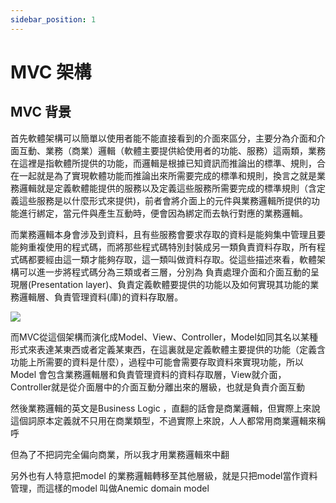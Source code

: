 ```yaml
---
sidebar_position: 1
---
```


# MVC 架構

## MVC 背景
首先軟體架構可以簡單以使用者能不能直接看到的介面來區分，主要分為介面和介面互動、業務（商業）邏輯（軟體主要提供給使用者的功能、服務）這兩類，業務在這裡是指軟體所提供的功能，而邏輯是根據已知資訊而推論出的標準、規則，合在一起就是為了實現軟體功能而推論出來所需要完成的標準和規則，換言之就是業務邏輯就是定義軟體能提供的服務以及定義這些服務所需要完成的標準規則（含定義這些服務是以什麼形式來提供)，前者會將介面上的元件與業務邏輯所提供的功能進行綁定，當元件與產生互動時，便會因為綁定而去執行對應的業務邏輯。

而業務邏輯本身會涉及到資料，且有些服務會要求存取的資料是能夠集中管理且要能夠重複使用的程式碼，而將那些程式碼特別封裝成另一類負責資料存取，所有程式碼都要經由這一類才能夠存取，這一類叫做資料存取。從這些描述來看，軟體架構可以進一步將程式碼分為三類或者三層，分別為 負責處理介面和介面互動的呈現層(Presentation layer)、負責定義軟體要提供的功能以及如何實現其功能的業務邏輯層、負責管理資料(庫)的資料存取層。

![](https://res.cloudinary.com/dqfxgtyoi/image/upload/v1634049406/blog/SE/2-tier-simple-arch_xgicv5.png)

而MVC從這個架構而演化成Model、View、Controller，Model如同其名以某種形式來表達某東西或者定義某東西，在這裏就是定義軟體主要提供的功能（定義含功能上所需要的資料是什麼），過程中可能會需要存取資料來實現功能，所以Model 會包含業務邏輯層和負責管理資料的資料存取層，View就介面，Controller就是從介面層中的介面互動分離出來的層級，也就是負責介面互動



然後業務邏輯的英文是Business Logic ，直翻的話會是商業邏輯，但實際上來說這個詞原本定義就不只用在商業類型，不過實際上來說，人人都常用商業邏輯來稱呼



但為了不把詞完全偏向商業，所以我才用業務邏輯來中翻

另外也有人特意把model 的業務邏輯轉移至其他層級，就是只把model當作資料管理，而這樣的model 叫做Anemic domain model
